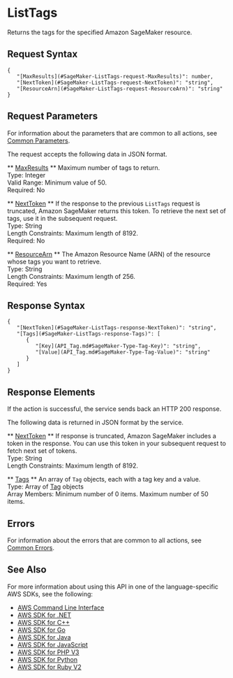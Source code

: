 # ListTags<a name="API_ListTags"></a>

Returns the tags for the specified Amazon SageMaker resource\.

## Request Syntax<a name="API_ListTags_RequestSyntax"></a>

```
{
   "[MaxResults](#SageMaker-ListTags-request-MaxResults)": number,
   "[NextToken](#SageMaker-ListTags-request-NextToken)": "string",
   "[ResourceArn](#SageMaker-ListTags-request-ResourceArn)": "string"
}
```

## Request Parameters<a name="API_ListTags_RequestParameters"></a>

For information about the parameters that are common to all actions, see [Common Parameters](CommonParameters.md)\.

The request accepts the following data in JSON format\.

 ** [MaxResults](#API_ListTags_RequestSyntax) **   <a name="SageMaker-ListTags-request-MaxResults"></a>
Maximum number of tags to return\.  
Type: Integer  
Valid Range: Minimum value of 50\.  
Required: No

 ** [NextToken](#API_ListTags_RequestSyntax) **   <a name="SageMaker-ListTags-request-NextToken"></a>
 If the response to the previous `ListTags` request is truncated, Amazon SageMaker returns this token\. To retrieve the next set of tags, use it in the subsequent request\.   
Type: String  
Length Constraints: Maximum length of 8192\.  
Required: No

 ** [ResourceArn](#API_ListTags_RequestSyntax) **   <a name="SageMaker-ListTags-request-ResourceArn"></a>
The Amazon Resource Name \(ARN\) of the resource whose tags you want to retrieve\.  
Type: String  
Length Constraints: Maximum length of 256\.  
Required: Yes

## Response Syntax<a name="API_ListTags_ResponseSyntax"></a>

```
{
   "[NextToken](#SageMaker-ListTags-response-NextToken)": "string",
   "[Tags](#SageMaker-ListTags-response-Tags)": [ 
      { 
         "[Key](API_Tag.md#SageMaker-Type-Tag-Key)": "string",
         "[Value](API_Tag.md#SageMaker-Type-Tag-Value)": "string"
      }
   ]
}
```

## Response Elements<a name="API_ListTags_ResponseElements"></a>

If the action is successful, the service sends back an HTTP 200 response\.

The following data is returned in JSON format by the service\.

 ** [NextToken](#API_ListTags_ResponseSyntax) **   <a name="SageMaker-ListTags-response-NextToken"></a>
 If response is truncated, Amazon SageMaker includes a token in the response\. You can use this token in your subsequent request to fetch next set of tokens\.   
Type: String  
Length Constraints: Maximum length of 8192\.

 ** [Tags](#API_ListTags_ResponseSyntax) **   <a name="SageMaker-ListTags-response-Tags"></a>
An array of `Tag` objects, each with a tag key and a value\.  
Type: Array of [Tag](API_Tag.md) objects  
Array Members: Minimum number of 0 items\. Maximum number of 50 items\.

## Errors<a name="API_ListTags_Errors"></a>

For information about the errors that are common to all actions, see [Common Errors](CommonErrors.md)\.

## See Also<a name="API_ListTags_SeeAlso"></a>

For more information about using this API in one of the language\-specific AWS SDKs, see the following:
+  [AWS Command Line Interface](https://docs.aws.amazon.com/goto/aws-cli/sagemaker-2017-07-24/ListTags) 
+  [AWS SDK for \.NET](https://docs.aws.amazon.com/goto/DotNetSDKV3/sagemaker-2017-07-24/ListTags) 
+  [AWS SDK for C\+\+](https://docs.aws.amazon.com/goto/SdkForCpp/sagemaker-2017-07-24/ListTags) 
+  [AWS SDK for Go](https://docs.aws.amazon.com/goto/SdkForGoV1/sagemaker-2017-07-24/ListTags) 
+  [AWS SDK for Java](https://docs.aws.amazon.com/goto/SdkForJava/sagemaker-2017-07-24/ListTags) 
+  [AWS SDK for JavaScript](https://docs.aws.amazon.com/goto/AWSJavaScriptSDK/sagemaker-2017-07-24/ListTags) 
+  [AWS SDK for PHP V3](https://docs.aws.amazon.com/goto/SdkForPHPV3/sagemaker-2017-07-24/ListTags) 
+  [AWS SDK for Python](https://docs.aws.amazon.com/goto/boto3/sagemaker-2017-07-24/ListTags) 
+  [AWS SDK for Ruby V2](https://docs.aws.amazon.com/goto/SdkForRubyV2/sagemaker-2017-07-24/ListTags) 